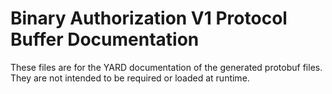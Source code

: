 # Binary Authorization V1 Protocol Buffer Documentation

These files are for the YARD documentation of the generated protobuf files.
They are not intended to be required or loaded at runtime.
